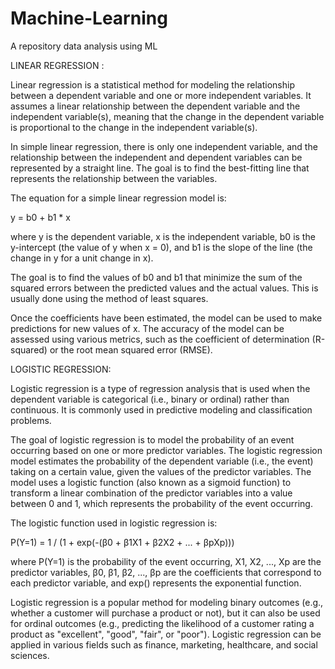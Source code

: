 # Machine-Learning
A repository data analysis using ML

LINEAR REGRESSION :

Linear regression is a statistical method for modeling the relationship between a dependent variable and one or more independent variables. It assumes a linear relationship between the dependent variable and the independent variable(s), meaning that the change in the dependent variable is proportional to the change in the independent variable(s).

In simple linear regression, there is only one independent variable, and the relationship between the independent and dependent variables can be represented by a straight line. The goal is to find the best-fitting line that represents the relationship between the variables.

The equation for a simple linear regression model is:

y = b0 + b1 * x

where y is the dependent variable, x is the independent variable, b0 is the y-intercept (the value of y when x = 0), and b1 is the slope of the line (the change in y for a unit change in x).

The goal is to find the values of b0 and b1 that minimize the sum of the squared errors between the predicted values and the actual values. This is usually done using the method of least squares.

Once the coefficients have been estimated, the model can be used to make predictions for new values of x. The accuracy of the model can be assessed using various metrics, such as the coefficient of determination (R-squared) or the root mean squared error (RMSE).

LOGISTIC REGRESSION:

Logistic regression is a type of regression analysis that is used when the dependent variable is categorical (i.e., binary or ordinal) rather than continuous. It is commonly used in predictive modeling and classification problems.

The goal of logistic regression is to model the probability of an event occurring based on one or more predictor variables. The logistic regression model estimates the probability of the dependent variable (i.e., the event) taking on a certain value, given the values of the predictor variables. The model uses a logistic function (also known as a sigmoid function) to transform a linear combination of the predictor variables into a value between 0 and 1, which represents the probability of the event occurring.

The logistic function used in logistic regression is:

P(Y=1) = 1 / (1 + exp(-(β0 + β1X1 + β2X2 + ... + βpXp)))

where P(Y=1) is the probability of the event occurring, X1, X2, ..., Xp are the predictor variables, β0, β1, β2, ..., βp are the coefficients that correspond to each predictor variable, and exp() represents the exponential function.

Logistic regression is a popular method for modeling binary outcomes (e.g., whether a customer will purchase a product or not), but it can also be used for ordinal outcomes (e.g., predicting the likelihood of a customer rating a product as "excellent", "good", "fair", or "poor"). Logistic regression can be applied in various fields such as finance, marketing, healthcare, and social sciences.
